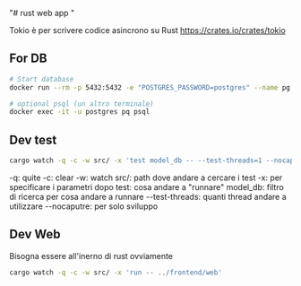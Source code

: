 "# rust web app " 

Tokio è per scrivere codice asincrono su Rust
https://crates.io/crates/tokio

## For DB
```sh
# Start database
docker run --rm -p 5432:5432 -e "POSTGRES_PASSWORD=postgres" --name pg postgres:14

# optional psql (un altro terminale)
docker exec -it -u postgres pq psql

```


## Dev test
```sh
cargo watch -q -c -w src/ -x 'test model_db -- --test-threads=1 --nocapture'
```
-q: quite
-c: clear
-w: watch
src/: path dove andare a cercare i test
-x: per specificare i parametri dopo
test: cosa andare a "runnare"
model_db: filtro di ricerca per cosa andare a runnare
--test-threads: quanti thread andare a utilizzare
--nocaputre: per solo sviluppo


## Dev Web
Bisogna essere all'inerno di rust ovviamente
```sh
cargo watch -q -c -w src/ -x 'run -- ../frontend/web'
```
